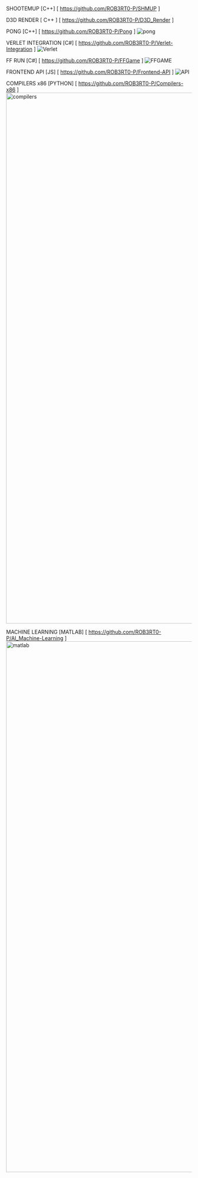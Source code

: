
SHOOTEMUP [C++] [ https://github.com/ROB3RT0-P/SHMUP ]

D3D RENDER [ C++ ] [ https://github.com/ROB3RT0-P/D3D_Render ]

PONG [C++] [ https://github.com/ROB3RT0-P/Pong ]
![pong](https://github.com/ROB3RT0-P/ROB3RT0-P/assets/58118390/b96f08a3-e3d6-46d2-9385-5fc24aa2b1e3)

VERLET INTEGRATION [C#] [ https://github.com/ROB3RT0-P/Verlet-Integration ]
![Verlet](https://github.com/ROB3RT0-P/ROB3RT0-P/assets/58118390/cf3bff0b-9dd2-49cd-b3ff-1db6690146e8)

FF RUN [C#] [ https://github.com/ROB3RT0-P/FFGame ]
![FFGAME](https://github.com/ROB3RT0-P/ROB3RT0-P/assets/58118390/a2c96a53-3639-4b72-a0c4-c8e7ce58e30b)

FRONTEND API [JS] [ https://github.com/ROB3RT0-P/Frontend-API ]
![API](https://github.com/ROB3RT0-P/ROB3RT0-P/assets/58118390/beceaaf7-383c-44e0-b446-612c445edcb7)

COMPILERS x86 [PYTHON] [ https://github.com/ROB3RT0-P/Compilers-x86 ]
<img width="1440" alt="compilers" src="https://github.com/ROB3RT0-P/ROB3RT0-P/assets/58118390/bc3e43c1-6729-450d-a132-33028e0320b6">

MACHINE LEARNING [MATLAB] [ https://github.com/ROB3RT0-P/AI_Machine-Learning ]
<img width="1440" alt="matlab" src="https://github.com/ROB3RT0-P/ROB3RT0-P/assets/58118390/bacfb3dc-3f1f-43f2-aa34-9e31404bba6f">

